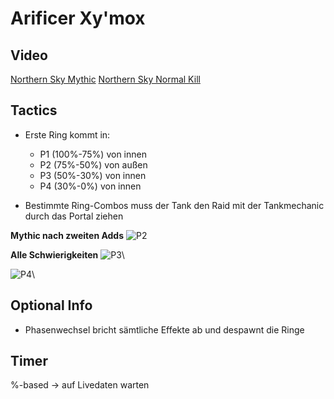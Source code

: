 # Arificer Xy'mox

## Video

[Northern Sky Mythic](https://www.twitch.tv/videos/1261893192?t=00h58m25s)
[Northern Sky Normal Kill](https://www.twitch.tv/videos/1273585898?t=01h25m39s)

## Tactics

- Erste Ring kommt in:
  - P1 (100%-75%) von innen
  - P2 (75%-50%) von außen
  - P3 (50%-30%) von innen
  - P4 (30%-0%) von innen

- Bestimmte Ring-Combos muss der Tank den Raid mit der Tankmechanic durch das Portal ziehen

**Mythic nach zweiten Adds**
![P2](/images/artificer/mythic2ndAddGrp.gif)

**Alle Schwierigkeiten**
![P3](/images/artificer/tankGripP3.gif)\

![P4](/images/artificer/tankGripP4.gif)\

## Optional Info

- Phasenwechsel bricht sämtliche Effekte ab und despawnt die Ringe

## Timer

%-based -> auf Livedaten warten
